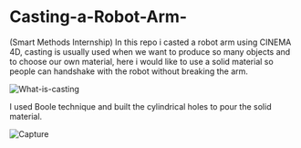 # Casting-a-Robot-Arm-
(Smart Methods Internship) In this repo i casted a robot arm using CINEMA 4D, casting is usually used when we want to produce so many objects and to choose our own material, here i would like to use a solid material so people can handshake with the robot without breaking the arm.

![What-is-casting](https://user-images.githubusercontent.com/67188835/89200447-b4aa9b80-d5b8-11ea-8255-c9ec27186274.jpg)


I used Boole technique and built the cylindrical holes to pour the solid material.

![Capture](https://user-images.githubusercontent.com/67188835/89200389-9f357180-d5b8-11ea-88ef-b55505aa9f90.PNG)
